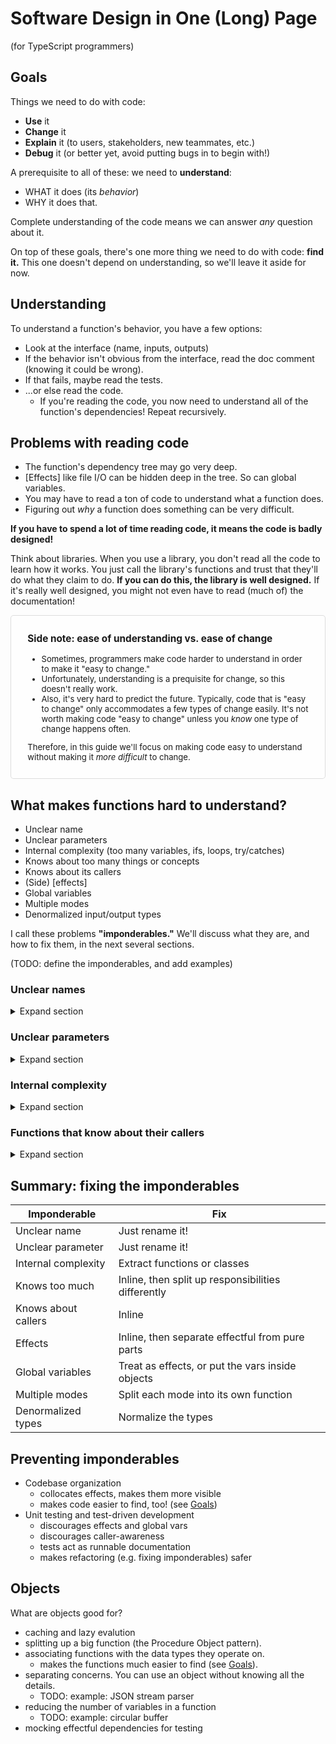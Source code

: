# Software Design in One (Long) Page

(for TypeScript programmers)

## Goals

[Goals]: #goals

Things we need to do with code:

- **Use** it
- **Change** it
- **Explain** it (to users, stakeholders, new teammates, etc.)
- **Debug** it (or better yet, avoid putting bugs in to begin with!)

A prerequisite to all of these: we need to **understand**:

- WHAT it does (its _behavior_)
- WHY it does that.

Complete understanding of the code means we can answer *any* question about it.

On top of these goals, there's one more thing we need to do with code:
**find it.** This one doesn't depend on understanding, so we'll leave it aside
for now.

## Understanding

To understand a function's behavior, you have a few options:

- Look at the interface (name, inputs, outputs)
- If the behavior isn't obvious from the interface, read the doc comment
  (knowing it could be wrong).
- If that fails, maybe read the tests.
- ...or else read the code.
  - If you're reading the code, you now need to understand all of the
    function's dependencies! Repeat recursively.

## Problems with reading code

- The function's dependency tree may go very deep.
- [Effects] like file I/O can be hidden deep in the tree. So can global
  variables.
- You may have to read a ton of code to understand what a function does.
- Figuring out *why* a function does something can be very difficult.

**If you have to spend a lot of time reading code, it means the code is badly
designed!**

Think about libraries. When you use a library, you don't read all the code to
learn how it works. You just call the library's functions and trust that
they'll do what they claim to do. **If you can do this, the library is well
designed.** If it's really well designed, you might not even have to read (much
of) the documentation!

<aside>

### Side note: ease of understanding vs. ease of change

- Sometimes, programmers make code harder to understand in order to make it
  "easy to change."
- Unfortunately, understanding is a prequisite for change, so this doesn't
  really work.
- Also, it's very hard to predict the future. Typically, code that is "easy to
  change" only accommodates a few types of change easily. It's not worth
  making code "easy to change" unless you *know* one type of change happens
  often.

Therefore, in this guide we'll focus on making code easy to understand without
making it *more difficult* to change.

</aside>

## What makes functions hard to understand?

- Unclear name
- Unclear parameters
- Internal complexity (too many variables, ifs, loops, try/catches)
- Knows about too many things or concepts
- Knows about its callers
- (Side) [effects]
- Global variables
- Multiple modes
- Denormalized input/output types

I call these problems **"imponderables."** We'll discuss what they are, and how to
fix them, in the next several sections.

(TODO: define the imponderables, and add examples)

### Unclear names

<details>
<summary>Expand section</summary>

The name of a function should summarize the function's behavior — i.e. what it
does. Here is an example of a bad name (adapted from [typescriptlang.org]):

[typescriptlang.org]: https://www.typescriptlang.org/

```ts
// Bad code; unclear name!
function verify(result: "pass" | "fail") {
  if (result === "pass") {
    console.log("Tests passed.")
  } else {
    console.log("Tests failed.")
  }
}
```

"Verify" doesn't tell us what this function will do when we call it. At best,
it's a random word plucked from the domain of testing. We can do better.

```ts
// Better code; now the name says what the function does.
function printMessage(result: "pass" | "fail") {
  // ...
}
```

Unclear names hurt because they force us to read the function's internals to
understand how it will behave when called (see [Goals]). Good names save us
time by giving us a sense of what a function call will do, even if we don't
read the code.

</details>

### Unclear parameters

<details>
<summary>Expand section</summary>

The name of a parameter should give you a clue as to *why* you would pass that
parameter, or *what* the function will do differently depending on the value
(see [Goals]). Sometimes the parameter name doesn't matter much because the
name of the function makes its purpose obvious. However, sometimes the
parameter names are important, such as when multiple parameters have the same
type:

```ts
// Bad code; ambiguous parameter names!
function contains(string: string, otherString: string): boolean {
  // ...
}
```

Which string is supposed to be contained in which? The parameter names aren't
helping us here.

We can improve the names by using a metaphor. Here's a cute one that's probably
as old as C:

```ts
// Better: now the names use a consistent metaphor.
function contains(needle: string, haystack: string) {
  // ...
}
```

More straightforward names can also work:

```ts
function contains(substring: string, text: string) {
  // ...
}
```

</details>

### Internal complexity

<details>
<summary>Expand section</summary>

As you read a function, you need to keep track of:

- the variables that are in scope, and their possible values
- the control flow structures (ifs, loops, try/catches) surrounding the code
  you are reading

Your brain only has 7 ± 2 working memory "slots." If your focus is not 100%
on the code, this number effectively goes down. If the number of things you
need to keep track of in the code exceeds your available working memory, the
code becomes *impossible* to read fluently.

Therefore:

- limit the depth and number of control flow structures within a function.
- limit the number of mutable variables (`let` or `var`) within a function.
  Prefer `const`.
- consider inlining constants that are only used once.
- limit the variety of control flow structures within one function.
- prefer guard clauses to nested `if`s.
- prefer writing shorter functions.

I hesitate to put numbers on these guidelines, but I know some readers will
want them. Take these with a grain of salt, and know that there are always
exceptions.

Per function, you should have:

- At most **one** mutable variable (`let` or `var`).
- At most **two** nested control flow structures (e.g. an `if` inside a `for`
  loop).
- At most **one** switch statement, or if statement with `else`/`else if`
  clauses.

If you find yourself exceeding these "limits," look for ways to split up the
function (without introducing more imponderables).

</details>

### Functions that know about their callers

<details>
<summary>Expand section</summary>

- caller-awareness makes it hard to understand why the function does what it
  does, since you need to understand the caller too.
  - but the caller depends on this function, so you need to understand this
    function to understand the caller. Aaargh!

The name of a function should almost never refer to the *caller's purpose* or
to the context where the function should be called. That's because functions
have no control over where they're called. A name that refers to callers
couples the function tightly to those callers, making it difficult to reason
about the function in isolation.

```ts
// Bad code; name doesn't describe behavior.
// "Handle result" could mean anything!
function handleResult(result: "pass" | "fail")  {
  // ...
}
```

Note: this guideline is reversed in the context of [inversion of control],
which we will cover later. <!-- TODO: broken link -->

</details>

## Summary: fixing the imponderables

| Imponderable        | Fix |
| ------------------- | --- |
| Unclear name        | Just rename it! |
| Unclear parameter   | Just rename it! |
| Internal complexity | Extract functions or classes |
| Knows too much      | Inline, then split up responsibilities differently |
| Knows about callers | Inline |
| Effects             | Inline, then separate effectful from pure parts |
| Global variables    | Treat as effects, or put the vars inside objects |
| Multiple modes      | Split each mode into its own function |
| Denormalized types  | Normalize the types |

## Preventing imponderables

- Codebase organization
  - collocates effects, makes them more visible
  - makes code easier to find, too! (see [Goals])
- Unit testing and test-driven development
  - discourages effects and global vars
  - discourages caller-awareness
  - tests act as runnable documentation
  - makes refactoring (e.g. fixing imponderables) safer

## Objects

What are objects good for?

- caching and lazy evalution
- splitting up a big function (the Procedure Object pattern).
- associating functions with the data types they operate on.
  - makes the functions much easier to find (see [Goals]).
- separating concerns. You can use an object without knowing all the details.
  - TODO: example: JSON stream parser
- reducing the number of variables in a function
  - TODO: example: circular buffer
- mocking effectful dependencies for testing

<style>
aside {
  border: 1px solid #0002;
  border-radius: 5px;
  background: #fff6;
  padding: 2em;
  font-size: 93.75%;
}

aside > :first-child { margin-block-start: 0; }
aside > :last-child  { margin-block-end: 0; }

code, pre { font-size: 93.75%; line-height: 1.5 }
.hljs-string { color: #060; }
.hljs-keyword { color: #007; font-weight: bold; }
.hljs-comment { color: #777; font-style: italic; }

</style>
